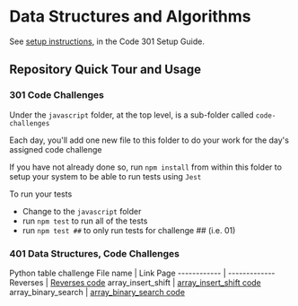# Data Structures and Algorithms

See [setup instructions](https://codefellows.github.io/setup-guide/code-301/3-code-challenges), in the Code 301 Setup Guide.

## Repository Quick Tour and Usage

### 301 Code Challenges

Under the `javascript` folder, at the top level, is a sub-folder called `code-challenges`

Each day, you'll add one new file to this folder to do your work for the day's assigned code challenge

If you have not already done so, run `npm install` from within this folder to setup your system to be able to run tests using `Jest`

To run your tests

- Change to the `javascript` folder
- run `npm test` to run all of the tests
- run `npm test ##` to only run tests for challenge ## (i.e. 01)

### 401 Data Structures, Code Challenges

Python table challenge
File name | Link Page
------------ | -------------
Reverses | [Reverses code](/home/muradalkhatib/python/data-structures-and-algorithms/python/challenges/Reverse_an_Array/reverseArray.md)
array_insert_shift | [array_insert_shift code](/home/muradalkhatib/python/data-structures-and-algorithms/python/challenges/array_insert_shift/array_insert.md)
array_binary_search | [array_binary_search code](/home/muradalkhatib/python/data-structures-and-algorithms/python/challenges/array_binary_search/array_binary_search.md)
